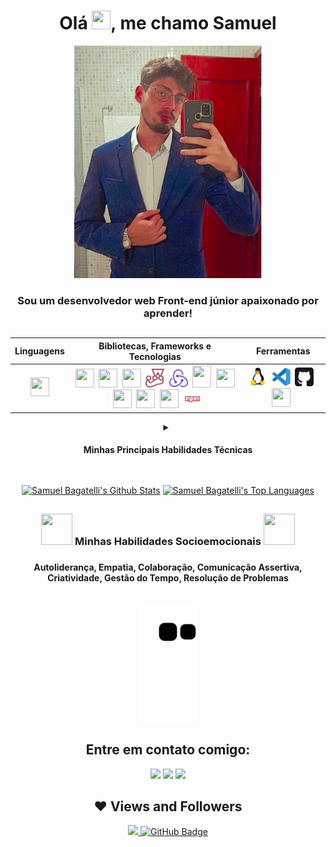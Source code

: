 <h1 align="center">Olá <img src="https://raw.githubusercontent.com/MartinHeinz/MartinHeinz/master/wave.gif" width="30px" height="30px">, me chamo Samuel</h1>

<div align="center"><img src="./imgaes/profile-picture.png" width="300" height="372"></div>

<h3 align="center">Sou um desenvolvedor web Front-end júnior apaixonado por aprender!</h3>

##

<div id='lojc' align="center">

| Linguagens  | Bibliotecas, Frameworks e Tecnologias | Ferramentas |  
|---|---|---|
|<div id='lojc' align="center"><img src="https://cdn.jsdelivr.net/gh/devicons/devicon/icons/javascript/javascript-original.svg" width="30" height="30"/></div>|<div id='lojc' align="center"><img src="https://cdn.jsdelivr.net/gh/devicons/devicon/icons/react/react-original.svg" width="30" height="30"/>&nbsp;&nbsp;<img src="https://testing-library.com/img/octopus-64x64.png" width="30" height="30"/>&nbsp;&nbsp;<img src="https://cdn.jsdelivr.net/gh/devicons/devicon/icons/git/git-original.svg" width="30" height="30"/>&nbsp;&nbsp;<img src="https://github.com/devicons/devicon/blob/master/icons/jest/jest-plain.svg" width="30" height="30"/>&nbsp;&nbsp;<img src="https://github.com/devicons/devicon/blob/1119b9f84c0290e0f0b38982099a2bd027a48bf1/icons/redux/redux-original.svg" width="30" height="30"/>&nbsp;&nbsp;<img src="https://img.icons8.com/color/344/docker.png" width="30" height="35"/>&nbsp;&nbsp;<img src="https://www.seekpng.com/png/full/525-5256723_docker-compose-logo.png" width="30" height="30"/>&nbsp;&nbsp;<img src="https://cdn.jsdelivr.net/gh/devicons/devicon/icons/tailwindcss/tailwindcss-plain.svg" width="30" height="30"/>&nbsp;&nbsp;<img src="https://cdn.jsdelivr.net/gh/devicons/devicon/icons/html5/html5-original.svg" width="30" height="30"/>&nbsp;&nbsp;<img src="https://cdn.jsdelivr.net/gh/devicons/devicon/icons/css3/css3-original.svg" width="30" height="30"/>&nbsp;&nbsp;<img src="https://github.com/MateusHoffman/MateusHoffman/blob/main/img/NPM.svg" width="30" height="30"/></div>|<div id='lojc' align="center"><img src="https://github.com/devicons/devicon/blob/master/icons/linux/linux-original.svg" width="30" height="30"/>&nbsp;&nbsp;<img src="https://github.com/devicons/devicon/blob/master/icons/vscode/vscode-original.svg" width="30" height="30"/>&nbsp;&nbsp;<img src="https://github.com/MateusHoffman/MateusHoffman/blob/main/img/GitHub.svg" width="30" height="30" background-color="white"/>&nbsp;&nbsp;<img src="https://img.icons8.com/color/344/bash.png" width="30" height="30" background-color="white"/>&nbsp;&nbsp;</div>|

  <details>
    <summary><h4>Minhas Principais Habilidades Técnicas</h4></summary>
<div id='lojc' align="center">

| Linguagens  | Bibliotecas e Frameworks | Tecnologias | Ferramentas | 
|---|---|---|---|
|<div id='lojc' align="center"><span>JavaScript🔸MySQL</span></div>|<div id='lojc' align="center"><span>React🔸Jest</span></div>|<div id='lojc' align="center"><span>Git🔸React Testing Library🔸Rest API🔸HTML🔸CSS🔸React Router🔸Redux🔸Context API🔸React Hooks🔸Tailwind</span></div>|<div id='lojc' align="center"><span>Linux🔸Bash🔸GitHub🔸Visual Studio Code🔸MySQL Workbench🔸Docker🔸Docker Compose</span></div>|
  </details>

## 

<div align="center">
  <a href="https://github.com/samuelbagatelli/github-readme-stats"><img height="165em" alt="Samuel Bagatelli's Github Stats" src="https://github-readme-stats.vercel.app/api?username=samuelbagatelli&show_icons=true&count_private=true&theme=react&hide_border=true&bg_color=0D1117" /></a>
  <a href="https://github.com/samuelbagatelli/github-readme-stats"><img height="165em" alt="Samuel Bagatelli's Top Languages" src="https://github-readme-stats.vercel.app/api/top-langs/?username=samuelbagatelli&langs_count=8&count_private=true&layout=compact&theme=react&hide_border=true&bg_color=0D1117"/>
	</a>
</div>

##

<div>
	<h3 align="center">
		<img src="https://cdn-icons-png.flaticon.com/512/3062/3062533.png" width="50px" height="50px">
		 Minhas Habilidades Socioemocionais
		<img src="https://blog.peoplefirstps.com/hubfs/226%20-%20Data.png" width="50px" height="50px">
	<h3>
	<h4 align="center">Autoliderança, Empatia, Colaboração, Comunicação Assertiva, Criatividade, Gestão do Tempo, Resolução de Problemas<h4>
</div>

##	


![Snake animation](https://github.com/samuelbagatelli/samuelbagatelli/blob/output/github-contribution-grid-snake.svg)


## Entre em contato comigo:
<div align="center">
  <a href="https://instagram.com/samuel_bagatelli/" target="_blank"><img src="https://img.shields.io/badge/-Instagram-%23E4405F?style=for-the-badge&logo=instagram&logoColor=white" target="_blank"></a>
  <a href = "mailto:contato.samuelbagatelli@gmail.com"><img src="https://img.shields.io/badge/-Gmail-%23333?style=for-the-badge&logo=gmail&logoColor=white" target="_blank"></a>
  <a href="https://www.linkedin.com/in/samuel-bagatelli/" target="_blank"><img src="https://img.shields.io/badge/-LinkedIn-%230077B5?style=for-the-badge&logo=linkedin&logoColor=white" target="_blank"></a> 
</div>

## ❤ Views and Followers
<div align="center">
	<a href="https://github.com/Meghna-DAS/github-profile-views-counter">
		<img src="https://komarev.com/ghpvc/?username=samuelbagatelli">
	</a>
	<a href="https://github.com/samuelbagatelli?tab=followers"><img src="https://img.shields.io/github/followers/samuelbagatelli?label=Followers&style=social" 			alt="GitHub Badge"></a>
</div> 
